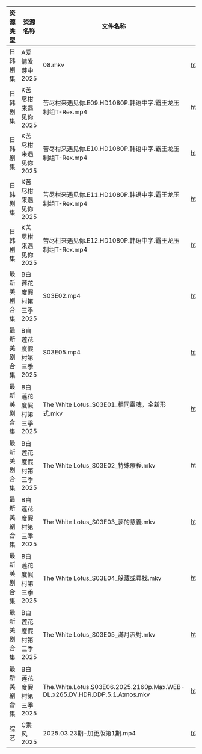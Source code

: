 | 资源类型   | 资源名称           | 文件名称                                                                       | 分享链接                                 | 更新时间                |
| ------ | -------------- | -------------------------------------------------------------------------- | ------------------------------------ | ------------------- |
| 日韩剧集   | A爱情发芽中2025     | 08.mkv                                                                     | https://pan.quark.cn/s/f8732bec2f63  | 2025-03-24 01:20:49 |
| 日韩剧集   | K苦尽柑来遇见你2025   | 苦尽柑来遇见你.E09.HD1080P.韩语中字.霸王龙压制组T-Rex.mp4                                   | https://pan.quark.cn/s/abef280b5ea6  | 2025-03-24 01:24:06 |
| 日韩剧集   | K苦尽柑来遇见你2025   | 苦尽柑来遇见你.E10.HD1080P.韩语中字.霸王龙压制组T-Rex.mp4                                   | https://pan.quark.cn/s/abef280b5ea6  | 2025-03-24 01:24:02 |
| 日韩剧集   | K苦尽柑来遇见你2025   | 苦尽柑来遇见你.E11.HD1080P.韩语中字.霸王龙压制组T-Rex.mp4                                   | https://pan.quark.cn/s/abef280b5ea6  | 2025-03-24 01:23:55 |
| 日韩剧集   | K苦尽柑来遇见你2025   | 苦尽柑来遇见你.E12.HD1080P.韩语中字.霸王龙压制组T-Rex.mp4                                   | https://pan.quark.cn/s/abef280b5ea6  | 2025-03-24 01:23:58 |
| 最新美剧合集 | B白莲花度假村第三季2025 | S03E02.mp4                                                                 | https://www.alipan.com/s/MAyXVUFKTrn | 2025-03-24 13:05:18 |
| 最新美剧合集 | B白莲花度假村第三季2025 | S03E05.mp4                                                                 | https://www.alipan.com/s/MAyXVUFKTrn | 2025-03-24 13:05:18 |
| 最新美剧合集 | B白莲花度假村第三季2025 | The White Lotus_S03E01_相同靈魂，全新形式.mkv                                       | https://www.alipan.com/s/MAyXVUFKTrn | 2025-03-24 13:05:17 |
| 最新美剧合集 | B白莲花度假村第三季2025 | The White Lotus_S03E02_特殊療程.mkv                                            | https://www.alipan.com/s/MAyXVUFKTrn | 2025-03-24 13:05:17 |
| 最新美剧合集 | B白莲花度假村第三季2025 | The White Lotus_S03E03_夢的意義.mkv                                            | https://www.alipan.com/s/MAyXVUFKTrn | 2025-03-24 13:05:17 |
| 最新美剧合集 | B白莲花度假村第三季2025 | The White Lotus_S03E04_躲藏或尋找.mkv                                           | https://www.alipan.com/s/MAyXVUFKTrn | 2025-03-24 13:05:17 |
| 最新美剧合集 | B白莲花度假村第三季2025 | The White Lotus_S03E05_滿月派對.mkv                                            | https://www.alipan.com/s/MAyXVUFKTrn | 2025-03-24 13:05:17 |
| 最新美剧合集 | B白莲花度假村第三季2025 | The.White.Lotus.S03E06.2025.2160p.Max.WEB-DL.x265.DV.HDR.DDP.5.1.Atmos.mkv | https://www.alipan.com/s/MAyXVUFKTrn | 2025-03-24 13:05:16 |
| 综艺     | C乘风2025        | 2025.03.23期-加更版第1期.mp4                                                     | https://www.alipan.com/s/MpfQaAMy4Ly | 2025-03-24 00:08:06 |
